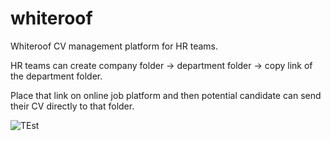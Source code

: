 # whiteroof
Whiteroof CV management platform for HR teams.

HR teams can create company folder -> department folder -> copy link of the department folder.

Place that link on online job platform and then potential candidate can send their CV directly to that folder.

![TEst](images/frame.jpg)

